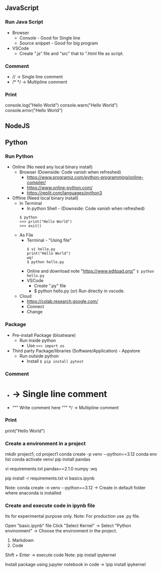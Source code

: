 ## JavaScript
### Run Java Script
- Browser 
    - Console - Good for Single line
    - Source snippet - Good for big program
- VSCode
    - Create ".js" file and "src" that to ".html file as script.

### Comment
- // -> Single line comment
- /*  */ -> Multipline comment
### Print
console.log("Hello World")
console.warn("Hello World")
console.error("Hello World")

## NodeJS

## Python
### Run Python
- Online (No need any local binary install)
    - Browser (Downside: Code vanish when refreshed)
        - https://www.programiz.com/python-programming/online-compiler/
        - https://www.online-python.com/
        - https://replit.com/languages/python3
- Offline (Need local binary install)
    - In Terminal 
        - In python Shell - (Downside: Code vanish when refreshed)
        ```
        $ python
        >>> print("Hello World")
        >>> exit()
        ```
    - As File
        - Terminal - "Using file"
            ```
            $ vi hello.py
            print("Hello World")
            wq!
            $ python hello.py
            ```
        - Online and download note "https://www.editpad.org/"
            `$ python hello.py`
        - VSCode
            - Create ".py" file
            - $ python hello.py (or) Run directly in vscode.
    - Cloud
        - https://colab.research.google.com/
        - Connect
        - Change 
### Package
- Pre-install Package (bloatware)
    - Run inside python 
        - Use `>>> import os`
- Third party Package/libraries (Software/Application) - Appstore
    - Run outside python
        - Install `$ pip install pytest`
### Comment
- # -> Single line comment
- """ Write comment here """  */ -> Multipline comment
### Print
print("Hello World")
### Create a environment in a project
mkdir project1; cd project1
conda create -p venv --python==3.12
conda env list
conda activate venv/
pip install pandas

vi requirements.txt
pandas==2.1.0
numpy
:wq

pip install -r requirements.txt
vi basics.ipynb

Note: conda create -n venv --python==3.12 -> Create in default folder where anaconda is installed

### Create and execute code in ipynb file
Its for experimental purpose only.
Note: For production use .py file.

Open "basic.ipynb" file
Click "Select Kernel" -> Select "Python environment" -> Choose the environment in the project.

1. Markdown
2. Code

Shift + Enter -> execute code
Note: pip install ipykernel 

Install package using jupyter notebook
in code -> !pip install ipykernel